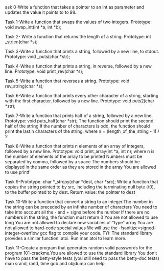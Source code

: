 ask 0-Write a function that takes a pointer to an int as parameter and updates the value it points to to 98.

Task 1-Write a function that swaps the values of two integers. Prototype: void swap_int(int *a, int *b);

Task 2- Write a function that returns the length of a string. Prototype: int _strlen(char *s);

Task 3-Write a function that prints a string, followed by a new line, to stdout. Prototype: void _puts(char *str);

Task 4-Write a function that prints a string, in reverse, followed by a new line. Prototype: void print_rev(char *s);

Task 5-Write a function that reverses a string. Prototype: void rev_string(char *s);

Task 6-Write a function that prints every other character of a string, starting with the first character, followed by a new line. Prototype: void puts2(char *str);

Task 7-Write a function that prints half of a string, followed by a new line. Prototype: void puts_half(char *str); The function should print the second half of the string If the number of characters is odd, the function should print the last n characters of the string, where n = (length_of_the_string - 1) / 2

Task 8-Write a function that prints n elements of an array of integers, followed by a new line. Prototype: void print_array(int *a, int n); where n is the number of elements of the array to be printed Numbers must be separated by comma, followed by a space The numbers should be displayed in the same order as they are stored in the array You are allowed to use printf

Task 9-Prototype: char *_strcpy(char *dest, char *src); Write a function that copies the string pointed to by src, including the terminating null byte (\0), to the buffer pointed to by dest. Return value: the pointer to dest

Task 10-Write a function that convert a string to an integer.The number in the string can be preceded by an infinite number of characters You need to take into account all the - and + signs before the number If there are no numbers in the string, the function must return 0 You are not allowed to use long You are not allowed to declare new variables of “type” array You are not allowed to hard-code special values We will use the -fsanitize=signed-integer-overflow gcc flag to compile your code. FYI: The standard library provides a similar function: atoi. Run man atoi to learn more.

Task 11-Create a program that generates random valid passwords for the program 101-crackme.You are allowed to use the standard library You don’t have to pass the betty-style tests (you still need to pass the betty-doc tests) man srand, rand, time gdb and objdump can help
